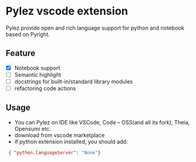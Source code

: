 # Pylez vscode extension

Pylez provide open and rich language support for python and notebook based on Pyright.

## Feature

- [x] Notebook support
- [ ] Semantic highlight
- [ ] docstrings for built-in/standard library modules
- [ ] refactoring code actions

## Usage

- You can Pylez on IDE like VSCode, Code – OSS(and all its fork), Theia, Opensumi etc.
- download from vscode marketplace
- if python extension installed, you should add:
```json
 { "python.languageServer": "None"}
```